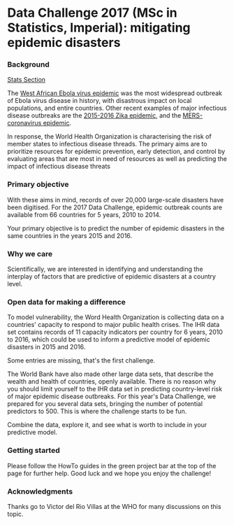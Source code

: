 # Data Challenge 2017 (MSc in Statistics, Imperial): mitigating epidemic disasters 	
 
### Background
[Stats Section](http://www.imperial.ac.uk/statistics)

The [West African Ebola
virus epidemic](http://apps.who.int/ebola/our-work/achievements) was the most
widespread outbreak of Ebola virus disease in history, with disastrous impact on
local populations, and entire countries. Other recent examples of major
infectious disease outbreaks are the [2015-2016 Zika
epidemic](http://www.who.int/emergencies/zika-virus/en/), and the
[MERS-coronavirus epidemic](http://www.who.int/emergencies/mers-cov/en/).

In response, the World Health Organization is characterising the risk of member
states to infectious disease threads. The primary aims are to prioritize
resources for epidemic prevention, early detection, and control by evaluating
areas that are most in need of resources as well as predicting the impact of
infectious disease threats  

### Primary objective
With these aims in mind, records of over 20,000 large-scale disasters have
been digitised. For the 2017 Data Challenge, epidemic outbreak counts are
available from 66 countries for 5 years, 2010 to 2014.

Your primary objective is to predict the number of epidemic disasters in the
same countries in the years 2015 and 2016.  

### Why we care
Scientifically, we are interested in identifying and understanding the interplay
of factors that are predictive of epidemic disasters at a country level. 

### Open data for making a difference
To model vulnerability, the Word Health Organization is collecting data on a
countries' capacity to respond to major public health crises. The IHR data set
contains records of 11 capacity indicators per country for 6 years, 2010 to
2016, which could be used to inform a predictive model of epidemic disasters in
2015 and 2016.     

Some entries are missing, that's the first challenge. 

The World Bank have also made other large data sets, that
describe the wealth and health of countries, openly available. There is no
reason why you should limit yourself to the IHR data set in predicting
country-level risk of major epidemic disease outbreaks. For this year's Data
Challenge, we prepared for you several data sets, bringing the number of
potential predictors to 500. This is where the challenge starts to be fun.  

Combine the data, explore it, and see what is worth to include in your
predictive model. 

### Getting started
Please follow the HowTo guides in the green project bar at the top of the page
for further help. Good luck and we hope you enjoy the challenge!

### Acknowledgments
Thanks go to Victor del Rio Villas at the WHO for many discussions on this
topic.

